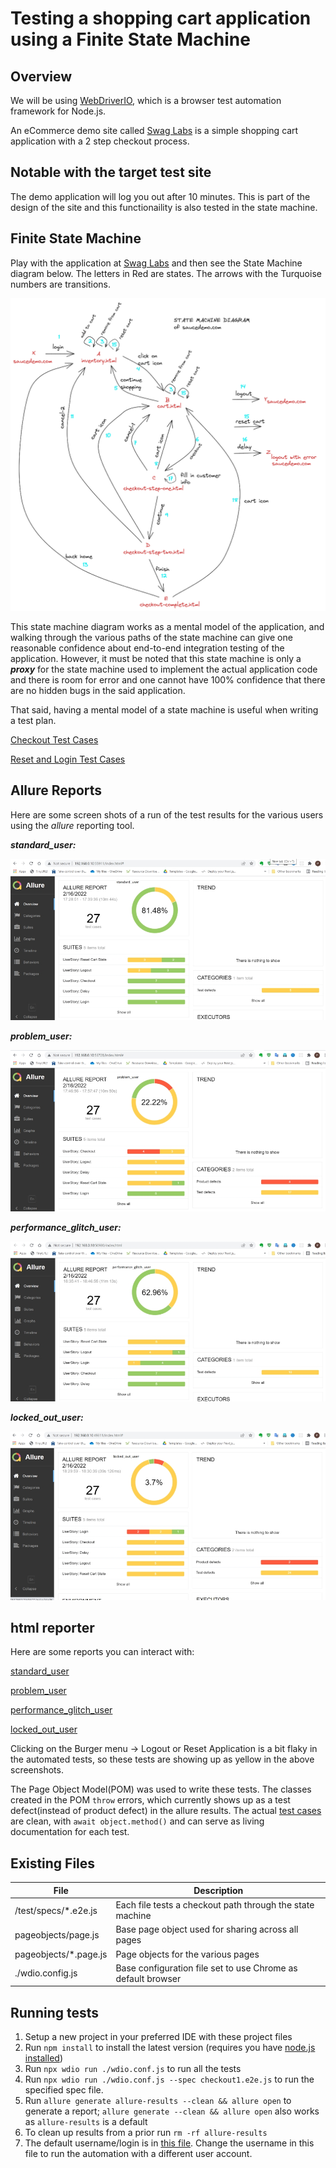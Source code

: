 # Testing a shopping cart application using a Finite State Machine

## Overview

We will be using [WebDriverIO](https://webdriver.io/), which is a browser test automation framework for Node.js. 

An eCommerce demo site called [Swag Labs](https://www.saucedemo.com/) is a simple shopping cart application with a 2 step checkout process. 

## Notable with the target test site

The demo application will log you out after 10 minutes. This is part of the design of the site and this functionaility is also tested in the state machine. 

## Finite State Machine
Play with the application at [Swag Labs](https://www.saucedemo.com/) and then see the State Machine diagram below. The letters in Red are states. The arrows with the Turquoise numbers are transitions.

![State Machine](./docs/images/StateMachineExcaliDraw.png) 

This state machine diagram works as a mental model of the application, and walking through the various paths of the state machine can give one reasonable confidence about end-to-end integration testing of the application. However, it must be noted that this state machine is only a ***proxy*** for the state machine used to implement the actual application code and there is room for error and one cannot have 100% confidence that there are no hidden bugs in the said application.

That said, having a mental model of a state machine is useful when writing a test plan.

[Checkout Test Cases](./docs/StateDiagramCheckoutTestCases.md)

[Reset and Login Test Cases](./docs/StateDiagramLoginResetTestCases.md)

## Allure Reports

Here are some screen shots of a run of the test results for the various users using the _allure_ reporting tool.

***standard_user:***

![standard_user](./docs/result-screenshots/allure-standard_user.png)

***problem_user:***

![problem_user](./docs/result-screenshots/allure-problem_user.png)

***performance_glitch_user:***

![performance_glitch_user](./docs/result-screenshots/allure-performance_glitch_user.png)

***locked_out_user:***

![locked_out_user](./docs/result-screenshots/allure-locked_out_user.png)

## html reporter

Here are some reports you can interact with:

[standard_user](./docs/reports/html-reports/standard_user/master-report.html)

[problem_user](./docs/reports/html-reports/problem_user/master-report.html)

[performance_glitch_user](./docs/reports/html-reports/performance_glitch_user/master-report.html)

[locked_out_user](./docs/reports/html-reports/locked_out_user/master-report.html)

Clicking on the Burger menu -> Logout or Reset Application is a bit flaky in the automated tests, so these tests are showing up as yellow in the above screenshots.

The Page Object Model(POM) was used to write these tests. The classes created in the POM `throw` errors, which currently shows up as a test defect(instead of product defect) in the allure results. The actual [test cases](/test/specs) are clean, with `await object.method()` and can serve as living documentation for each test.

## Existing Files

| File | Description |
| ------ | ------ |
| /test/specs/*.e2e.js | Each file tests a checkout path through the state machine|
| pageobjects/page.js | Base page object used for sharing across all pages |
| pageobjects/*.page.js | Page objects for the various pages |
| ./wdio.config.js | Base configuration file set to use Chrome as default browser |

## Running tests

1. Setup a new project in your preferred IDE with these project files
2. Run `npm install` to install the latest version (requires you have [node.js installed](https://nodejs.org/en/download/))
3. Run `npx wdio run ./wdio.conf.js` to run all the tests
4. Run `npx wdio run ./wdio.conf.js --spec checkout1.e2e.js` to run the specified spec file. 
5. Run `allure generate allure-results --clean && allure open` to generate a report; `allure generate --clean && allure open` also works as `allure-results` is a default
6. To clean up results from a prior run `rm -rf allure-results`
7. The default username/login is in [this file](./data/logindata.js). Change the username in this file to run the automation with a different user account.

